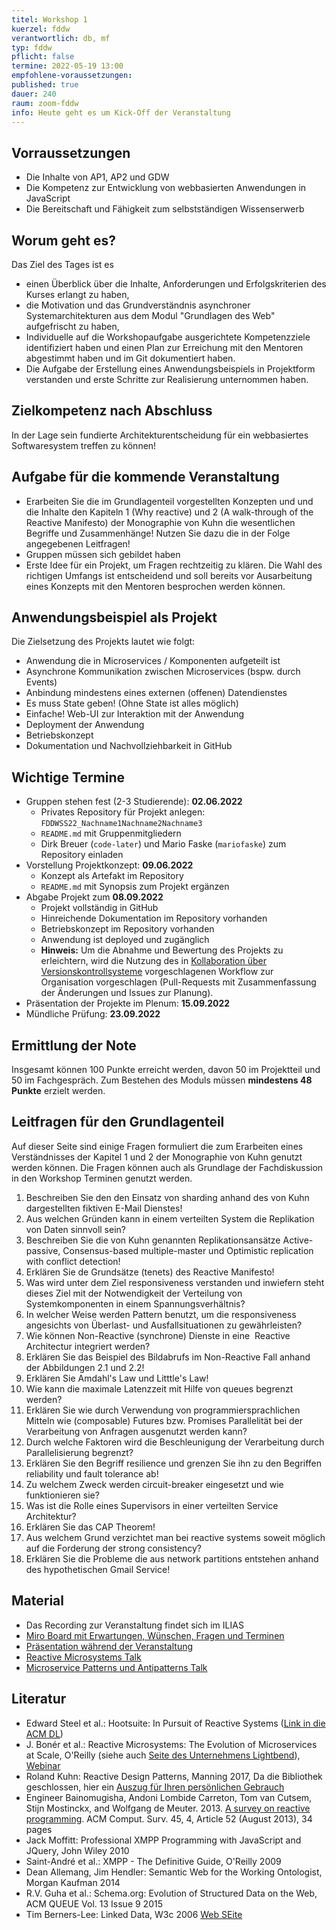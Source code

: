 ```yaml
---
titel: Workshop 1
kuerzel: fddw
verantwortlich: db, mf
typ: fddw
pflicht: false
termine: 2022-05-19 13:00
empfohlene-voraussetzungen: 
published: true
dauer: 240
raum: zoom-fddw
info: Heute geht es um Kick-Off der Veranstaltung
---
```


## Vorraussetzungen

* Die Inhalte von AP1, AP2 und GDW
* Die Kompetenz zur Entwicklung von webbasierten Anwendungen in JavaScript
* Die Bereitschaft und Fähigkeit zum selbstständigen Wissenserwerb

## Worum geht es?

Das Ziel des Tages ist es
- einen Überblick über die Inhalte, Anforderungen und Erfolgskriterien des Kurses erlangt zu haben,
- die Motivation und das Grundverständnis asynchroner Systemarchitekturen aus dem Modul "Grundlagen des Web" aufgefrischt zu haben,
- Individuelle auf die Workshopaufgabe ausgerichtete Kompetenzziele identifiziert haben und einen Plan zur Erreichung mit den Mentoren abgestimmt haben und im Git dokumentiert haben.
- Die Aufgabe der Erstellung eines Anwendungsbeispiels in Projektform verstanden und erste Schritte zur Realisierung unternommen haben.

## Zielkompetenz nach Abschluss

In der Lage sein fundierte Architekturentscheidung für ein webbasiertes Softwaresystem treffen zu können!

## Aufgabe für die kommende Veranstaltung

- Erarbeiten Sie die im Grundlagenteil vorgestellten Konzepten und und die Inhalte den Kapiteln 1 (Why reactive) und 2 (A walk-through of the Reactive Manifesto) der Monographie von Kuhn die wesentlichen Begriffe und Zusammenhänge! Nutzen Sie dazu die in der Folge angegebenen Leitfragen!
- Gruppen müssen sich gebildet haben
- Erste Idee für ein Projekt, um Fragen rechtzeitig zu klären. Die Wahl des richtigen Umfangs ist entscheidend und soll bereits vor Ausarbeitung eines Konzepts mit den Mentoren besprochen werden können.

## Anwendungsbeispiel als Projekt

Die Zielsetzung des Projekts lautet wie folgt:

* Anwendung die in Microservices / Komponenten aufgeteilt ist
* Asynchrone Kommunikation zwischen Microservices (bspw. durch Events)
* Anbindung mindestens eines externen (offenen) Datendienstes
* Es muss State geben! (Ohne State ist alles möglich)
* Einfache! Web-UI zur Interaktion mit der Anwendung
* Deployment der Anwendung
* Betriebskonzept
* Dokumentation und Nachvollziehbarkeit in GitHub

## Wichtige Termine

* Gruppen stehen fest (2-3 Studierende): **02.06.2022**
  * Privates Repository für Projekt anlegen: `FDDWSS22_Nachname1Nachname2Nachname3`
  * `README.md` mit Gruppenmitgliedern
  * Dirk Breuer (`code-later`) und Mario Faske (`mariofaske`) zum Repository einladen
* Vorstellung Projektkonzept: **09.06.2022**
  * Konzept als Artefakt im Repository
  * `README.md` mit Synopsis zum Projekt ergänzen
* Abgabe Projekt zum **08.09.2022**
  * Projekt vollständig in GitHub
  * Hinreichende Dokumentation im Repository vorhanden
  * Betriebskonzept im Repository vorhanden
  * Anwendung ist deployed und zugänglich
  * **Hinweis:** Um die Abnahme und Bewertung des Projekts zu erleichtern, wird die Nutzung des in [Kollaboration über Versionskontrollsysteme](https://th-koeln.github.io/mi-bachelor-webdevelopment/lehrveranstaltungen/tooling-2/) vorgeschlagenen Workflow zur Organisation vorgeschlagen (Pull-Requests mit Zusammenfassung der Änderungen und Issues zur Planung).
* Präsentation der Projekte im Plenum: **15.09.2022**
* Mündliche Prüfung: **23.09.2022**

## Ermittlung der Note

Insgesamt können 100 Punkte erreicht werden, davon 50 im Projektteil und 50 im Fachgespräch. Zum Bestehen des Moduls müssen **mindestens 48 Punkte** erzielt werden.

## Leitfragen für den Grundlagenteil

Auf dieser Seite sind einige Fragen formuliert die zum Erarbeiten eines Verständnisses der Kapitel 1 und 2 der Monographie von Kuhn genutzt werden können. Die Fragen können auch als Grundlage der Fachdiskussion in den Workshop Terminen genutzt werden.

1. Beschreiben Sie den den Einsatz von sharding anhand des von Kuhn dargestellten fiktiven E-Mail Dienstes! 
2. Aus welchen Gründen kann in einem verteilten System die Replikation von Daten sinnvoll sein?
3. Beschreiben Sie die von Kuhn genannten Replikationsansätze Active-passive, Consensus-based multiple-master und Optimistic replication with conflict detection!
4. Erklären Sie de Grundsätze (tenets) des Reactive Manifesto!
5. Was wird unter dem Ziel responsiveness verstanden und inwiefern steht dieses Ziel mit der Notwendigkeit der Verteilung von Systemkomponenten in einem Spannungsverhältnis?
6. In welcher Weise werden Pattern benutzt, um die responsiveness angesichts von Überlast- und Ausfallsituationen zu gewährleisten?
7. Wie können Non-Reactive (synchrone) Dienste in eine  Reactive Architectur integriert werden? 
8. Erklären Sie das Beispiel des Bildabrufs im Non-Reactive Fall anhand der Abbildungen 2.1 und 2.2!
9. Erklären Sie Amdahl's Law und Litttle's Law!
10. Wie kann die maximale Latenzzeit mit Hilfe von queues begrenzt werden?
11. Erklären Sie wie durch Verwendung von programmiersprachlichen Mitteln wie (composable) Futures bzw. Promises Parallelität bei der Verarbeitung von Anfragen ausgenutzt werden kann?
12. Durch welche Faktoren wird die Beschleunigung der Verarbeitung durch Parallelisierung begrenzt?
13. Erklären Sie den Begriff resilience und grenzen Sie ihn zu den Begriffen reliability und fault tolerance ab!
14. Zu welchem Zweck werden circuit-breaker eingesetzt und wie funktionieren sie?
15. Was ist die Rolle eines Supervisors in einer verteilten Service Architektur?
15. Erklären Sie das CAP Theorem!
17. Aus welchem Grund verzichtet man bei reactive systems soweit möglich auf die Forderung der strong consistency?
18. Erklären Sie die Probleme die aus network partitions entstehen anhand des hypothetischen Gmail Service!

## Material

- Das Recording zur Veranstaltung findet sich im ILIAS
- [Miro Board mit Erwartungen, Wünschen, Fragen und Terminen](https://miro.com/welcomeonboard/aXI3Y3EzUHk3TVR3Z2pod3RGR0c2UEFZekJPSUF1UHk1R01RTERmZ3dLYm15RU5ScDluZ1ZjeHA1NThlTEVmOHwzMDc0NDU3MzU0MDM1Njk1MTE0?share_link_id=991062960050)
- [Präsentation während der Veranstaltung](https://github.com/th-koeln/mi-bachelor-webdevelopment/raw/master/material/frameworks-dienste-und-daten/FDDW_Slides_01.pdf)
- [Reactive Microsystems Talk](https://www.youtube.com/watch?v=3hMtjPcU248) 
- [Microservice Patterns und Antipatterns Talk](https://www.youtube.com/watch?v=RsyOkifmamI)

## Literatur

- Edward Steel et al.: Hootsuite: In Pursuit of Reactive Systems ([Link in die ACM DL](https://dlnext.acm.org/doi/abs/10.1145/3121437.3131240))
- J. Bonér et al.: Reactive Microsystems: The Evolution of Microservices at Scale, O'Reilly (siehe auch [Seite des Unternehmens Lightbend](https://www.lightbend.com/ebooks/reactive-microsystems-evolution-of-microservices-scalability-oreilly)), [Webinar](https://on.acm.org/c/acm-learning-webinars)
- Roland Kuhn: Reactive Design Patterns, Manning 2017, Da die Bibliothek geschlossen, hier ein [Auszug für Ihren persönlichen Gebrauch](https://th-koeln.sciebo.de/s/lL0Qmu5Hq3OzNKB)
- Engineer Bainomugisha, Andoni Lombide Carreton, Tom van Cutsem, Stijn Mostinckx, and Wolfgang de Meuter. 2013. [A survey on reactive programming](http://dx.doi.org/10.1145/2501654.2501666). ACM Comput. Surv. 45, 4, Article 52 (August 2013), 34 pages
- Jack Moffitt: Professional XMPP Programming with JavaScript and JQuery, John Wiley 2010
- Saint-André et al.: XMPP - The Definitive Guide, O'Reilly 2009
- Dean Allemang, Jim Hendler: Semantic Web for the Working Ontologist, Morgan Kaufman 2014
- R.V. Guha et al.: Schema.org: Evolution of Structured Data on the Web, ACM QUEUE Vol. 13 Issue 9 2015
- Tim Berners-Lee: Linked Data, W3c 2006 [Web SEite](https://www.w3.org/DesignIssues/LinkedData)
